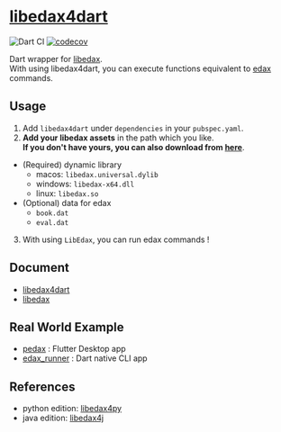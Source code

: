 # [libedax4dart](https://pub.dev/packages/libedax4dart)

![Dart CI](https://github.com/sensuikan1973/libedax4dart/workflows/Dart%20CI/badge.svg)
[![codecov](https://codecov.io/gh/sensuikan1973/libedax4dart/branch/main/graph/badge.svg?token=LdDfCMnDhz)](https://codecov.io/gh/sensuikan1973/libedax4dart)

Dart wrapper for [libedax](https://github.com/sensuikan1973/edax-reversi/tree/libedax_sensuikan1973).  
With using libedax4dart, you can execute functions equivalent to [edax](https://sensuikan1973.github.io/edax-reversi/) commands.

## Usage

1. Add `libedax4dart` under `dependencies` in your `pubspec.yaml`.
2. **Add your libedax assets** in the path which you like.  
   **If you don't have yours, you can also download from [here](https://github.com/sensuikan1973/libedax4dart/releases/latest)**.

- (Required) dynamic library
  - macos: `libedax.universal.dylib`
  - windows: `libedax-x64.dll`
  - linux: `libedax.so`
- (Optional) data for edax
  - `book.dat`
  - `eval.dat`

3. With using `LibEdax`, you can run edax commands !

## Document

- [libedax4dart](https://sensuikan1973.github.io/libedax4dart/)
- [libedax](https://sensuikan1973.github.io/edax-reversi/libedax_8c.html)

## Real World Example

- [pedax](https://github.com/sensuikan1973/pedax) : Flutter Desktop app
- [edax_runner](https://github.com/sensuikan1973/edax_runner) : Dart native CLI app

## References

- python edition: [libedax4py](https://github.com/lavox/libedax4py)
- java edition: [libedax4j](https://github.com/lavox/libedax4j)
